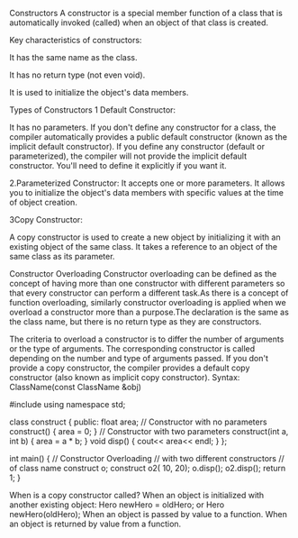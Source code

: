 Constructors
A constructor is a special member function of a class that is automatically invoked (called) when an object of that class is created.

Key characteristics of constructors:

It has the same name as the class.

It has no return type (not even void).

It is used to initialize the object's data members.

Types of Constructors
1 Default Constructor:

It has no parameters.
If you don't define any constructor for a class, the compiler automatically provides a public default constructor (known as the implicit default constructor).
If you define any constructor (default or parameterized), the compiler will not provide the implicit default constructor. You'll need to define it explicitly if you want it.

2.Parameterized Constructor:
It accepts one or more parameters.
It allows you to initialize the object's data members with specific values at the time of object creation.

3Copy Constructor:

A copy constructor is used to create a new object by initializing it with an existing object of the same class.
It takes a reference to an object of the same class as its parameter.



Constructor Overloading
Constructor overloading can be defined as the concept of having more than one constructor with different parameters so that every constructor 
can perform a different task.As there is a concept of function overloading, similarly constructor overloading is applied when 
we overload a constructor more than a purpose.The declaration is the same as the class name, but there is no return type as
they are constructors.

The criteria to overload a constructor is to differ the number of arguments or the type of arguments.
The corresponding constructor is called depending on the number and type of arguments passed.
If you don't provide a copy constructor, the compiler provides a default copy constructor (also known as implicit copy constructor).
Syntax: ClassName(const ClassName &obj)

#include <iostream>
using namespace std;

class construct
{ 
public:
    float area; 
    // Constructor with no parameters
    construct()
    {
        area = 0;
    }
    // Constructor with two parameters
    construct(int a, int b)
    {
        area = a * b;
    }
    void disp()
    {
        cout<< area<< endl;
    }
};

int main()
{
    // Constructor Overloading 
    // with two different constructors
    // of class name
    construct o;
    construct o2( 10, 20);
    o.disp();
    o2.disp();
    return 1;
}


When is a copy constructor called?
When an object is initialized with another existing object: Hero newHero = oldHero; or Hero newHero(oldHero);
When an object is passed by value to a function.
When an object is returned by value from a function.
